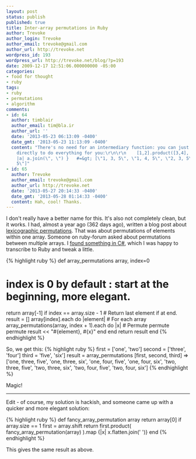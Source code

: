 ```yaml
---
layout: post
status: publish
published: true
title: Inter-array permutations in Ruby
author: Trevoke
author_login: Trevoke
author_email: trevoke@gmail.com
author_url: http://trevoke.net
wordpress_id: 193
wordpress_url: http://trevoke.net/blog/?p=193
date: 2009-12-17 12:51:06.000000000 -05:00
categories:
- food for thought
- ruby
tags:
- ruby
- permutations
- algorithm
comments:
- id: 64
  author: timblair
  author_email: tim@bla.ir
  author_url: ''
  date: '2013-05-23 06:13:09 -0400'
  date_gmt: '2013-05-23 11:13:09 -0400'
  content: "There's no need for an intermediary function: you can just use Array#product
    directly to do everything for you:\r\n\r\n    [1,2].product([3,4], [5]).map {
    |a| a.join(\", \") }   #=&gt; [\"1, 3, 5\", \"1, 4, 5\", \"2, 3, 5\", \"2, 4,
    5\"]"
- id: 65
  author: Trevoke
  author_email: trevoke@gmail.com
  author_url: http://trevoke.net
  date: '2013-05-27 20:14:33 -0400'
  date_gmt: '2013-05-28 01:14:33 -0400'
  content: Hah, cool! Thanks.
---
```

I don't really have a better name for this. It's also not completely clean, but it works. I had, almost a year ago (362 days ago), written a blog post about <a href="http://trevoke.net/blog/2008/12/20/lexicographic-permutations-in-ruby">lexicographic permutations</a>. That was about permutations of elements within one array.
Someone on ruby-forum asked about permutations between multiple arrays. I <a href="http://stackoverflow.com/questions/710670/c-permutation-of-an-array-of-arraylists">found something in C#</a>, which I was happy to transcribe to Ruby and tweak a little.

{% highlight ruby %}
def array_permutations array, index=0
  # index is 0 by default : start at the beginning, more elegant.
  return array[-1] if index == array.size - 1 # Return last element if at end.
  result = []
  array[index].each do |element| # For each array
    array_permutations(array, index + 1).each do |x| # Permute permute permute
      result &lt;&lt; &quot;#{element}, #{x}&quot;
    end
  end
  return result
end
{% endhighlight %}

So, we get this:
{% highlight ruby %}
first = ['one', 'two']
second = ['three', 'four']
third = 'five', 'six']
result = array_permutations [first, second, third]
=> ['one, three, five', 'one, three, six', 'one, four, five', 'one, four, six',
   'two, three, five', 'two, three, six', 'two, four, five', 'two, four, six']
{% endhighlight %}

Magic!

------
Edit - of course, my solution is hackish, and someone came up with a quicker and more elegant solution:

{% highlight ruby %}
def fancy_array_permutation array
  return array[0] if array.size == 1
  first = array.shift
  return first.product( fancy_array_permutation(array) ).map {|x| x.flatten.join(' ')}
end
{% endhighlight %}

This gives the same result as above.
